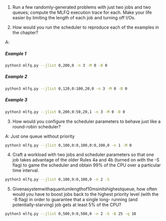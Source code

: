 1) Run a few randomly-generated problems with just two jobs and two queues; compute the MLFQ execution trace for each. Make your life easier by limiting the length of each job and turning off I/Os.


2) How would you run the scheduler to reproduce each of the examples in the chapter?

A:
##### Example 1
```sh
python3 mlfq.py --jlist 0,200,0 -n 3 -M 0 -B 0
```

##### Example 2
```sh
python3 mlfq.py --jlist 0,120,0:100,20,0 -n 3 -M 0 -B 0
```

##### Example 3
```sh
python3 mlfq.py --jlist 0,200,0:50,20,1 -n 3 -M 0 -B 0
```

3) How would you configure the scheduler parameters to behave just like a round-robin scheduler?

A: Just one queue without priority
```sh
python3 mlfq.py --jlist 0,100,0:0,100,0:0,100,0 -n 1 -M 0
```

4) Craft a workload with two jobs and scheduler parameters so that one job takes advantage of the older Rules 4a and 4b (turned on with the -S flag) to game the scheduler and obtain 99% of the CPU over a particular time interval.
```sh
python3 mlfq.py --jlist 0,100,9:0,100,0 -n 2 -S
```

5) Givenasystemwithaquantumlengthof10msinitshighestqueue, how often would you have to boost jobs back to the highest priority level (with the -B flag) in order to guarantee that a single long- running (and potentially-starving) job gets at least 5% of the CPU?
```sh
python3 mlfq.py --jlist 0,500,9:0,500,0 -n 2 -S -B 25 -q 10
```